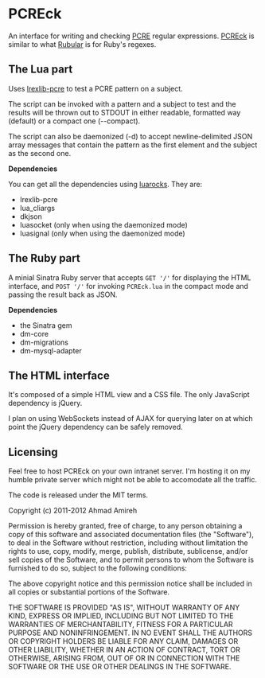 # PCREck

An interface for writing and checking [PCRE](http://www.pcre.org) regular expressions.
[PCREck](http://www.pcreck.com) is similar to what [Rubular](http://www.rubular.com) is for Ruby's regexes.

## The Lua part

Uses [lrexlib-pcre](http://rrthomas.github.com/lrexlib/manual.html) to test a PCRE
pattern on a subject.

The script can be invoked with a pattern and a subject to
test and the results will be thrown out to STDOUT in either
readable, formatted way (default) or a compact one (--compact).

The script can also be daemonized (-d) to accept newline-delimited
JSON array messages that contain the pattern as the first element
and the subject as the second one.

**Dependencies**

You can get all the dependencies using [luarocks](http://www.luarocks.org/). They are:

* lrexlib-pcre
* lua_cliargs
* dkjson
* luasocket (only when using the daemonized mode)
* luasignal (only when using the daemonized mode)

## The Ruby part

A minial Sinatra Ruby server that accepts `GET '/'` for displaying
the HTML interface, and `POST '/'` for invoking `PCREck.lua` in
the compact mode and passing the result back as JSON.

**Dependencies**

* the Sinatra gem
* dm-core
* dm-migrations
* dm-mysql-adapter

## The HTML interface

It's composed of a simple HTML view and a CSS file. The only JavaScript
dependency is jQuery.

I plan on using WebSockets instead of AJAX for querying later on at which
point the jQuery dependency can be safely removed.

## Licensing

Feel free to host PCREck on your own intranet server. I'm hosting it on my humble private server which might not be able
to accomodate all the traffic.

The code is released under the MIT terms.

Copyright (c) 2011-2012 Ahmad Amireh

Permission is hereby granted, free of charge, to any person obtaining a copy of this software and associated documentation files (the "Software"), to deal in the Software without restriction, including without limitation the rights to use, copy, modify, merge, publish, distribute, sublicense, and/or sell copies of the Software, and to permit persons to whom the Software is furnished to do so, subject to the following conditions:

The above copyright notice and this permission notice shall be included in all copies or substantial portions of the Software.

THE SOFTWARE IS PROVIDED "AS IS", WITHOUT WARRANTY OF ANY KIND, EXPRESS OR IMPLIED, INCLUDING BUT NOT LIMITED TO THE WARRANTIES OF MERCHANTABILITY, FITNESS FOR A PARTICULAR PURPOSE AND NONINFRINGEMENT. IN NO EVENT SHALL THE AUTHORS OR COPYRIGHT HOLDERS BE LIABLE FOR ANY CLAIM, DAMAGES OR OTHER LIABILITY, WHETHER IN AN ACTION OF CONTRACT, TORT OR OTHERWISE, ARISING FROM, OUT OF OR IN CONNECTION WITH THE SOFTWARE OR THE USE OR OTHER DEALINGS IN THE SOFTWARE.
